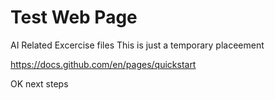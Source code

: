 # Test Web Page
AI Related Excercise files
This is just a temporary placeement

https://docs.github.com/en/pages/quickstart

OK next steps
